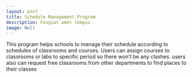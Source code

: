 ```yaml
---
layout: post
title: Schedule Management Program
description: Feugiat amet tempus
image: Null
---
```


This program helps schools to manage their schedule according to schedules of classrooms and courses. Users can assign courses to classrooms or labs to specific period so there won’t be any clashes. users also can request free classrooms from other departments to find places to their classes

